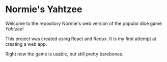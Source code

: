 # Normie's Yahtzee
Welcome to the repository Normie's web version of the popular dice game *Yahtzee*!

This project was created using React and Redux. It is my first attempt at creating a web app.

Right now the game is usable, but still pretty barebones.




